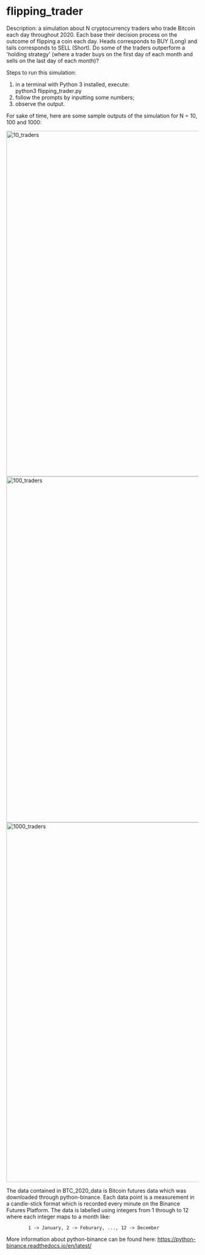 # flipping_trader
Description: a simulation about N cryptocurrency traders who trade Bitcoin each day throughout 2020. Each base their decision process on the outcome of flipping a coin each day. Heads corresponds to BUY (Long) and tails corresponds to SELL (Short). Do some of the traders outperform a 'holding strategy' (where a trader buys on the first day of each month and sells on the last day of each month)? 

Steps to run this simulation:

  1. in a terminal with Python 3 installed, execute:  
            python3 flipping_trader.py
  2. follow the prompts by inputting some numbers;
  3. observe the output.


For sake of time, here are some sample outputs of the simulation for N = 10, 100 and 1000:

<img width="904" alt="10_traders" src="https://user-images.githubusercontent.com/35650788/155052213-67fd976d-a63d-40fe-a14e-9b12aa71ec15.png">

<img width="905" alt="100_traders" src="https://user-images.githubusercontent.com/35650788/155052221-f0b44b1b-8904-4ec5-ad0d-540f74c3d0f5.png">

<img width="941" alt="1000_traders" src="https://user-images.githubusercontent.com/35650788/155052227-d4464b89-4080-4682-b407-c7674b5a92bd.png">

The data contained in BTC_2020_data is Bitcoin futures data which was downloaded through python-binance. Each data point is a measurement in a candle-stick format which is recorded every minute on the Binance Futures Platform. The data is labelled
using integers from 1 through to 12 where each integer maps to a month like:

			1 -> January, 2 -> Feburary, ..., 12 -> December


More information about python-binance can be found here: https://python-binance.readthedocs.io/en/latest/
